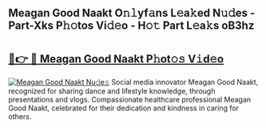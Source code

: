 ## Meagan Good Naakt O𝚗𝚕yf𝚊ns L𝚎a𝚔ed N𝚞𝚍es - Part-Xks P𝚑𝚘tos Vi𝚍𝚎o - H𝚘𝚝 Part L𝚎a𝚔s oB3hz

# <h2><a href="http://kf6cvp.oniu.top/?m=Meagan+Good+Naakt">🔗👉 🔴 Meagan Good Naakt P𝚑ot𝚘𝚜 V𝚒d𝚎o</a></h2>

[![Meagan Good Naakt Nu𝚍e𝚜](https://i.imgur.com/0qMVB7G.gif)](http://kf6cvp.oniu.top/?m=Meagan+Good+Naakt)
Social media innovator Meagan Good Naakt, recognized for sharing dance and lifestyle knowledge, through presentations and vlogs. Compassionate healthcare professional Meagan Good Naakt, celebrated for their dedication and kindness in caring for others.  
